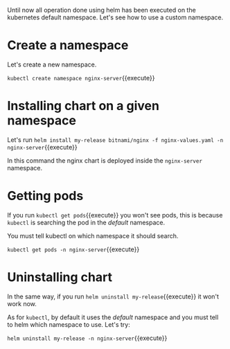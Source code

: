 Until now all operation done using helm has been executed on the kubernetes default namespace.
Let's see how to use a custom namespace.

# Create a namespace

Let's create a new namespace.

`kubectl create namespace nginx-server`{{execute}}

# Installing chart on a given namespace

Let's run `helm install my-release bitnami/nginx -f nginx-values.yaml -n nginx-server`{{execute}}

In this command the nginx chart is deployed inside the `nginx-server` namespace.

# Getting pods

If you run `kubectl get pods`{{execute}} you won't see pods, this is because `kubectl` is searching the pod in the *default* namespace.

You must tell kubectl on which namespace it should search.

`kubectl get pods -n nginx-server`{{execute}}

# Uninstalling chart

In the same way, if you run `helm uninstall my-release`{{execute}} it won't work now.

As for `kubectl`, by default it uses the *default* namespace and you must tell to helm which namespace to use.
Let's try:

`helm uninstall my-release -n nginx-server`{{execute}}
